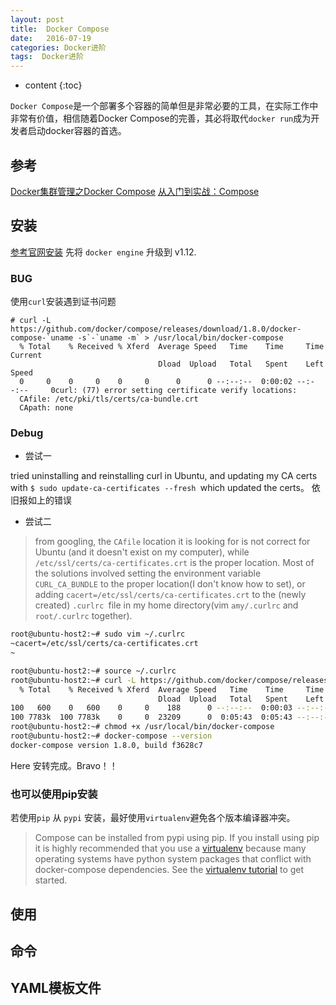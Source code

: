 ```yaml
---
layout: post
title:  Docker Compose
date:   2016-07-19
categories: Docker进阶
tags:  Docker进阶
---
```


* content
{:toc}

`Docker Compose`是一个部署多个容器的简单但是非常必要的工具，在实际工作中非常有价值，相信随着Docker Compose的完善，其必将取代`docker run`成为开发者启动docker容器的首选。





## 参考

[Docker集群管理之Docker Compose](http://www.csdn.net/article/2015-08-27/2825554)
[从入门到实战：Compose](http://wiki.jikexueyuan.com/project/docker-technology-and-combat/intro.html)

## 安装

[参考官网安装](https://docs.docker.com/compose/install/)
先将 `docker engine` 升级到 v1.12.

### BUG

使用`curl`安装遇到证书问题

```
# curl -L https://github.com/docker/compose/releases/download/1.8.0/docker-compose-`uname -s`-`uname -m` > /usr/local/bin/docker-compose
  % Total    % Received % Xferd  Average Speed   Time    Time     Time  Current
                                 Dload  Upload   Total   Spent    Left  Speed
  0     0    0     0    0     0      0      0 --:--:--  0:00:02 --:--:--     0curl: (77) error setting certificate verify locations:
  CAfile: /etc/pki/tls/certs/ca-bundle.crt
  CApath: none
```

### Debug

- 尝试一

tried uninstalling and reinstalling curl in Ubuntu, and updating my CA certs with `$ sudo update-ca-certificates --fresh `which updated the certs。
依旧报如上的错误

- 尝试二

>from googling, the `CAfile` location it is looking for is not correct for Ubuntu (and it doesn't exist on my computer), while ` /etc/ssl/certs/ca-certificates.crt ` is the proper location.
Most of the solutions involved setting the environment variable `CURL_CA_BUNDLE` to the proper location(I don't know how to set), or adding `cacert=/etc/ssl/certs/ca-certificates.crt` to the (newly created) `.curlrc `file in my home directory(vim `amy/.curlrc` and `root/.curlrc` together).

```sh
root@ubuntu-host2:~# sudo vim ~/.curlrc
~cacert=/etc/ssl/certs/ca-certificates.crt
~

root@ubuntu-host2:~# source ~/.curlrc
root@ubuntu-host2:~# curl -L https://github.com/docker/compose/releases/download/1.8.0/docker-compose-`uname -s`-`uname -m` > /usr/local/bin/docker-compose
  % Total    % Received % Xferd  Average Speed   Time    Time     Time  Current
                                 Dload  Upload   Total   Spent    Left  Speed
100   600    0   600    0     0    188      0 --:--:--  0:00:03 --:--:--   511
100 7783k  100 7783k    0     0  23209      0  0:05:43  0:05:43 --:--:-- 16588
root@ubuntu-host2:~# chmod +x /usr/local/bin/docker-compose
root@ubuntu-host2:~# docker-compose --version
docker-compose version 1.8.0, build f3628c7
```

Here 安转完成。Bravo！！

### 也可以使用pip安装

若使用`pip` 从 `pypi` 安装，最好使用`virtualenv`避免各个版本编译器冲突。

> Compose can be installed from pypi using pip. If you install using pip it is highly recommended that you use a [virtualenv](https://virtualenv.pypa.io/en/latest/) because many operating systems have python system packages that conflict with docker-compose dependencies. See the [virtualenv tutorial](http://docs.python-guide.org/en/latest/dev/virtualenvs/) to get started.


## 使用


## 命令

## YAML模板文件
